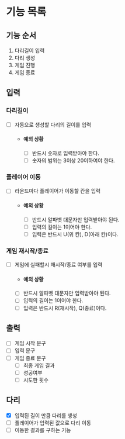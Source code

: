 # 기능 목록
## 기능 순서
1. 다리길이 입력
2. 다리 생성
3. 게임 진행
4. 게임 종료

## 입력
### 다리길이
- [ ] 자동으로 생성할 다리의 길이를 입력
  - #### 예외 상황
    - [ ] 반드시 숫자로 입력받아야 한다.
    - [ ] 숫자의 범위는 3이상 20이하여야 한다.

### 플레이어 이동
- [ ] 라운드마다 플레이어가 이동할 칸을 입력
  - #### 예외 상황
    - [ ] 반드시 알파벳 대문자만 입력받아야 된다.
    - [ ] 입력의 길이는 1이어야 한다.
    - [ ] 입력은 반드시 U(위 칸), D(아래 칸)이다.

### 게임 재시작/종료
- [ ] 게임에 실패할시 재시작/종료 여부를 입력
    - #### 예외 상황
    - [ ] 반드시 알파벳 대문자만 입력받아야 된다.
    - [ ] 입력의 길이는 1이어야 한다.
    - [ ] 입력은 반드시 R(재시작), Q(종료)이다.

## 출력
- [ ] 게임 시작 문구
- [ ] 입력 문구
- [ ] 게임 종료 문구
  - [ ] 최종 게임 결과
  - [ ] 성공여부
  - [ ] 시도한 횟수

## 다리
- [x] 입력된 길이 만큼 다리를 생성
- [ ] 플레이어가 입력된 값으로 다리 이동
- [ ] 이동한 결과를 구하는 기능
